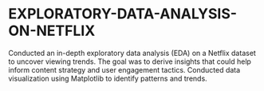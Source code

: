 # EXPLORATORY-DATA-ANALYSIS-ON-NETFLIX
Conducted an in-depth exploratory data analysis (EDA) on a Netflix dataset to uncover viewing trends. The goal was to derive insights that could help inform content strategy and user engagement tactics. Conducted data visualization using Matplotlib to identify patterns and trends.
